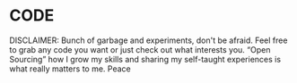 # CODE
DISCLAIMER: Bunch of garbage and experiments, don't be afraid. Feel free to grab any code you want or just check out what interests you. “Open Sourcing” how I grow my skills and sharing my self-taught experiences is what really matters to me. Peace
